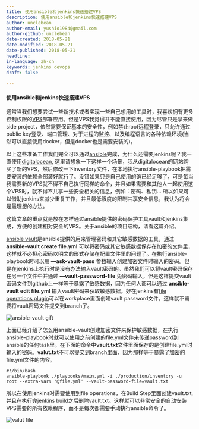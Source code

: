 ```yaml
---
title: 使用ansible和jenkins快速搭建VPS
description: 使用ansible和jenkins快速搭建VPS
author: unclebean
author-email: yushio1984@gmail.com
author-github: unclebean
date-created: 2018-05-21
date-modified: 2018-05-21
date-published: 2018-05-21
headline:
in-language: zh-cn
keywords: jenkins devops
draft: false

---
```


#### 使用ansible和jenkins快速搭建VPS

通常当我们想要尝试一些新技术或者实现一些自己想用的工具时，我喜欢拥有更多控制权限的[VPS](https://en.wikipedia.org/wiki/Virtual_private_server)部署应用。但是VPS我觉得并不能直接使用，因为尽管只是拿来做side project，依然需要保证基本的安全性，例如禁止root远程登录，只允许通过public key登录、端口管理、对于进程的监控、以及编程语言的各种依赖环境(当然可以直接使用docker，但是docker也是需要安装的)。

以上这些准备工作我们完全可以通过[ansible](https://github.com/ansible/ansible/)完成，为什么还需要jenkins呢？我一直使用[digitalocean](https://www.digitalocean.com), 这里请想象一下这样一个场景，我从digitalocean的网站购买了新的VPS，然后修改一下inventory文件，在本地执行ansible-playbook把需要安装的依赖全部装好就行了。没错如果只是自己使用的确已经足够了，可是每当我需要新的VPS就不得不自己执行同样的命令，并且如果需要和其他人一起使用这个VPS时，就不得不共享一些安全相关的信息，例如：密码、私钥… 所以如果可以借助jenkins来减少重复工作，并且最低限度的限制共享安全信息，我认为将会是最理想的办法。

这篇文章的重点就是放在怎样通过ansible提供的密码保护工具vault和jenkins集成，方便的创建相对安全的VPS。关于ansible的项目结构，请看这篇介绍。

[ansible vault](https://docs.ansible.com/ansible/2.4/vault.html)是ansible提供的用来管理密码和其它敏感数据的工具，通过 **ansible-vault create file.yml** 可以将密码或其它敏感数据保存在加密的文件里，这样就不必担心密码以明文的形式存储在配置文件里的问题了。在执行ansible-playbook时可以用 **—ask-vault-pass** 参数输入创建加密文件时输入的密码。但是在jenkins上执行时是没有办法输入vault密码的。虽然我们可以将vault密码保存在另一个文件中并通过 **—vault-password-file** 免密码输入，但是这样提交vault密码文件到github上一样等于暴露了敏感数据，因为任何人都可以通过 **ansible-vault edit file.yml** 输入vault密码来获取敏感数据。好在jenkins有[file operations plugin](https://plugins.jenkins.io/file-operations)可以在workplace里面创建vault password文件。这样就不需要将vault密码文件提交到branch了。

![ansible-vault gift](https://unclebean.github.io/images/ansible-vault.gif)

上面已经介绍了怎么用ansible-vault创建加密文件来保护敏感数据，在执行ansible-playbook时就可以使用之前创建的file.yml文件来传递password到ansible的任何task里。在下面的命令中**vault.txt**文件里面保存的是创建file.yml时输入的密码。**valut.txt**不可以提交到branch里面，因为那样等于暴露了加密的file.yml文件的内容。

```shell
#!/bin/bash
ansible-playbook ./playbooks/main.yml -i ./production/inventory -u root --extra-vars '@file.yml' --vault-password-file=vault.txt
```

所以在使用jenkins时需要使用到file operations，在Build Step里面创建vault.txt,并且在执行完jenkins build之后删除vault.txt。这样就可以非常安全的自动安装VPS需要的所有依赖程序，而不是每次都需要手动执行ansible命令了。

![valut file](https://unclebean.github.io/images/jenkins-file-operation.png)